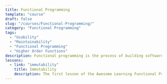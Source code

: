 ```yaml
---
title: Functional Programming
template: "course"
draft: false
slug: "/courses/Functional-Programming/"
category: "Functional Programming"
tags:
  - "Usability"
  - "Maintainability"
  - "Functional Programming"
  - "Higher Order Functions"
description: Functional programming is the process of building software by composing pure functions, avoiding shared state, mutable data, and side-effects. Functional programming is declarative rather than imperative, and application state flows through pure functions. Contrast with object oriented programming, where application state is usually shared and colocated with methods in objects. This course introduces engineers to some of the base-level concepts of functional programming.
lessons:
  - link: "immutability"
    title: Immutability
    description: The first lesson of the Awesome Learning Functional Programming course will teach students how to apply the concept of immutability (the idea that something cannot be modified after being instantiated) to your code and how to avoid common pitfalls in JavaScript.
---
```

